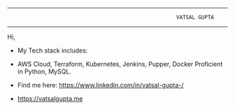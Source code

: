 ----------------------------------------------------------------------------
                                                          VATSAL GUPTA
---------------------------------------------------------------------------

Hi, 
 - My Tech stack includes:
 - AWS Cloud, Terraform, Kubernetes, Jenkins, Pupper, Docker
Proficient in Python, MySQL.

- Find me here: https://www.linkedin.com/in/vatsal-gupta-/
- https://vatsalgupta.me
<!--
**vatsalgupta25/vatsalgupta25** is a ✨ _special_ ✨ repository because its `README.md` (this file) appears on your GitHub profile.

Here are some ideas to get you started:

- 🔭 I’m currently working on ...
- 🌱 I’m currently learning ...
- 👯 I’m looking to collaborate on ...
- 🤔 I’m looking for help with ...
- 💬 Ask me about ...
- 📫 How to reach me: ...
- 😄 Pronouns: ...
- ⚡ Fun fact: ...
-->
